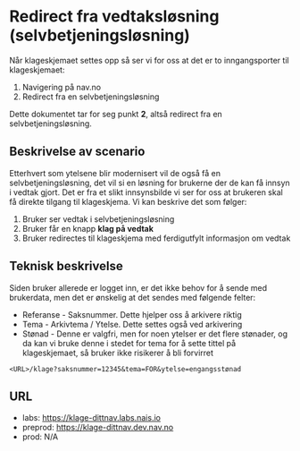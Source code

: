 # Redirect fra vedtaksløsning (selvbetjeningsløsning)

Når klageskjemaet settes opp så ser vi for oss at det er to inngangsporter til klageskjemaet:

1. Navigering på nav.no
2. Redirect fra en selvbetjeningsløsning

Dette dokumentet tar for seg punkt **2**, altså redirect fra en selvbetjeningsløsning.

## Beskrivelse av scenario

Etterhvert som ytelsene blir modernisert vil de også få en selvbetjeningsløsning, det vil si en
løsning for brukerne der de kan få innsyn i vedtak gjort. Det er fra et slikt innsynsbilde vi ser
for oss at brukeren skal få direkte tilgang til klageskjema. Vi kan beskrive det som følger:

1. Bruker ser vedtak i selvbetjeningsløsning
2. Bruker får en knapp **klag på vedtak**
3. Bruker redirectes til klageskjema med ferdigutfylt informasjon om vedtak

## Teknisk beskrivelse

Siden bruker allerede er logget inn, er det ikke behov for å sende med brukerdata,
men det er ønskelig at det sendes med følgende felter:

-   Referanse - Saksnummer. Dette hjelper oss å arkivere riktig
-   Tema - Arkivtema / Ytelse. Dette settes også ved arkivering
-   Stønad - Denne er valgfri, men for noen ytelser er det flere stønader, og da kan vi bruke denne i stedet for tema for å sette tittel på klageskjemaet, så bruker ikke risikerer å bli forvirret

```
<URL>/klage?saksnummer=12345&tema=FOR&ytelse=engangsstønad
```

## URL

-   labs: https://klage-dittnav.labs.nais.io
-   preprod: https://klage-dittnav.dev.nav.no
-   prod: N/A
